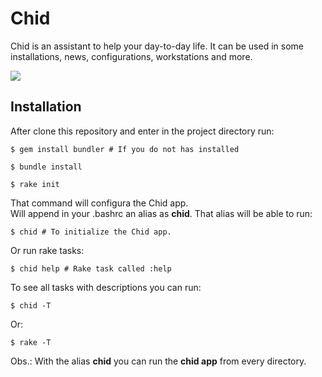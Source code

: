 # Chid
Chid is an assistant to help your day-to-day life. It can be used in some 
installations, news, configurations, workstations and more.

![](http://recordit.co/dsDH9J5pCv)

## Installation

After clone this repository and enter in the project directory run:

    $ gem install bundler # If you do not has installed

    $ bundle install

    $ rake init

That command will configura the Chid app.  
Will append in your .bashrc an alias as **chid**. That alias will be able to run:

    $ chid # To initialize the Chid app.

Or run rake tasks:

    $ chid help # Rake task called :help

To see all tasks with descriptions you can run:

    $ chid -T
    
Or:

    $ rake -T
    
Obs.: With the alias **chid** you can run the **chid app** from every directory.
